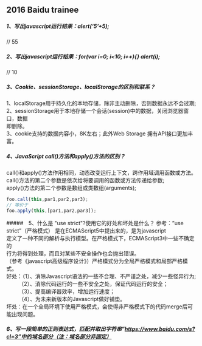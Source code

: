 ## 2016 Baidu trainee

##### 1、写出javascript运行结果：alert(‘5’+5);
// 55

##### 2、写出javascript运行结果：for(var i=0; i<10; i++){} alert(i);
// 10

##### 3、Cookie、sessionStorage、localStorage的区别和联系？
1、localStorage用于持久化的本地存储，除非主动删除，否则数据永远不会过期;<br>
2、sessionStorage用于本地存储一个会话(session)中的数据，关闭浏览器窗口，数据<br>
即删除。<br>
3、cookie支持的数据内容小，8K左右；此外Web Storage 拥有API接口更加丰富。

##### 4、JavaScript call()方法和apply()方法的区别？
call()和apply()方法作用相同，动态改变运行上下文，跨作用域调用函数或方法。<br>
call()方法的第二个参数是依次给将要调用的函数或方法传递给参数;<br>
apply()方法的第二个参数是数组或类数组(arguments);
```javascript
foo.call(this,par1,par2,par3);
// 等价于
foo.apply(this,[par1,par2,par3]);
```

#####　5、什么是 "use strict"?使用它的好处和坏处是什么？
参考：”use strict”（严格模式） 是在ECMAScript5中提出来的，是为javascript<br>
定义了一种不同的解析与执行模型。在严格模式下，ECMAScript3中一些不确定的<br>
行为将得到处理，而且对某些不安全操作也会抛出错误。<br>
（参考《javascript高级程序设计》）严格模式分为全局严格模式和局部严格模式。<br>
好处：（1）、消除Javascript语法的一些不合理、不严谨之处，减少一些怪异行为;<br>
　　 （2）、消除代码运行的一些不安全之处，保证代码运行的安全；<br>
　　 （3）、提高编译器效率，增加运行速度；<br>
　　 （4）、为未来新版本的Javascript做好铺垫。<br>
坏处：在一个全局环境下使用严格模式，会使得非严格模式下的代码merge后可能出现问题。

##### 6、写一段简单的正则表达式，匹配并取出字符串”https://www.baidu.com/s?cl=3”中的域名部分（注：域名部分非固定）